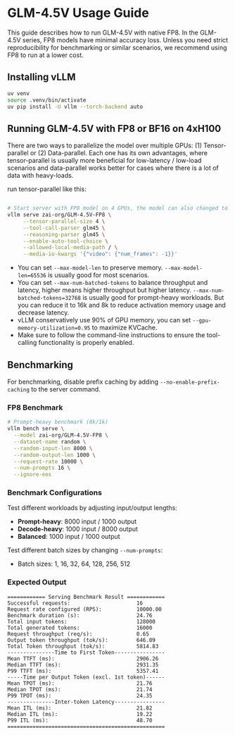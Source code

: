 # GLM-4.5V Usage Guide

This guide describes how to run GLM-4.5V with native FP8.
In the GLM-4.5V series, FP8 models have minimal accuracy loss. 
Unless you need strict reproducibility for benchmarking or similar scenarios, we recommend using FP8 to run at a lower cost.

## Installing vLLM

```bash
uv venv
source .venv/bin/activate
uv pip install -U vllm --torch-backend auto
```

## Running GLM-4.5V with FP8 or BF16 on 4xH100

There are two ways to parallelize the model over multiple GPUs: (1) Tensor-parallel or (2) Data-parallel. Each one has its own advantages, where tensor-parallel is usually more beneficial for low-latency / low-load scenarios and data-parallel works better for cases where there is a lot of data with heavy-loads.

run tensor-parallel like this:

```bash

# Start server with FP8 model on 4 GPUs, the model can also changed to BF16 as zai-org/GLM-4.5V
vllm serve zai-org/GLM-4.5V-FP8 \
     --tensor-parallel-size 4 \
     --tool-call-parser glm45 \
     --reasoning-parser glm45 \
     --enable-auto-tool-choice \
     --allowed-local-media-path / \
     --media-io-kwargs '{"video": {"num_frames": -1}}'
```

* You can set `--max-model-len` to preserve memory. `--max-model-len=65536` is usually good for most scenarios.
* You can set `--max-num-batched-tokens` to balance throughput and latency, higher means higher throughput but higher latency. `--max-num-batched-tokens=32768` is usually good for prompt-heavy workloads. But you can reduce it to 16k and 8k to reduce activation memory usage and decrease latency.
* vLLM conservatively use 90% of GPU memory, you can set `--gpu-memory-utilization=0.95` to maximize KVCache.
* Make sure to follow the command-line instructions to ensure the tool-calling functionality is properly enabled.

## Benchmarking

For benchmarking, disable prefix caching by adding `--no-enable-prefix-caching` to the server command.

### FP8 Benchmark

```bash
# Prompt-heavy benchmark (8k/1k)
vllm bench serve \
  --model zai-org/GLM-4.5V-FP8 \
  --dataset-name random \
  --random-input-len 8000 \
  --random-output-len 1000 \
  --request-rate 10000 \
  --num-prompts 16 \
  --ignore-eos
```

### Benchmark Configurations

Test different workloads by adjusting input/output lengths:

- **Prompt-heavy**: 8000 input / 1000 output
- **Decode-heavy**: 1000 input / 8000 output  
- **Balanced**: 1000 input / 1000 output

Test different batch sizes by changing `--num-prompts`:

- Batch sizes: 1, 16, 32, 64, 128, 256, 512

### Expected Output

```shell
============ Serving Benchmark Result ============
Successful requests:                     16        
Request rate configured (RPS):           10000.00  
Benchmark duration (s):                  24.76     
Total input tokens:                      128000    
Total generated tokens:                  16000     
Request throughput (req/s):              0.65      
Output token throughput (tok/s):         646.09    
Total Token throughput (tok/s):          5814.83   
---------------Time to First Token----------------
Mean TTFT (ms):                          2906.26   
Median TTFT (ms):                        2931.35   
P99 TTFT (ms):                           5357.41   
-----Time per Output Token (excl. 1st token)------
Mean TPOT (ms):                          21.76     
Median TPOT (ms):                        21.74     
P99 TPOT (ms):                           24.35     
---------------Inter-token Latency----------------
Mean ITL (ms):                           21.82     
Median ITL (ms):                         19.22     
P99 ITL (ms):                            48.70     
==================================================
```

